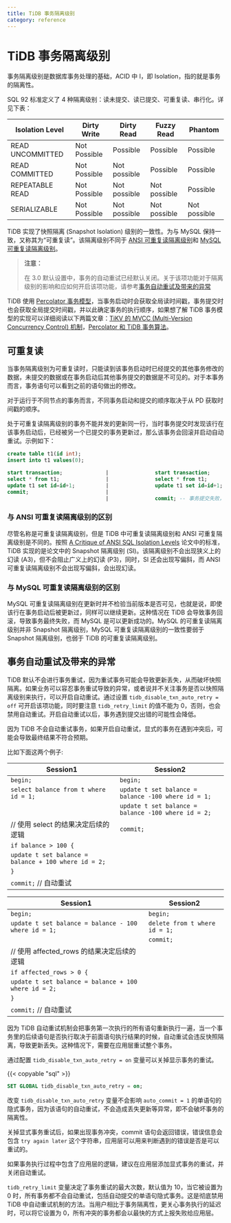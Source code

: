 ```yaml
---
title: TiDB 事务隔离级别
category: reference
---
```


# TiDB 事务隔离级别

事务隔离级别是数据库事务处理的基础，ACID 中 I，即 Isolation，指的就是事务的隔离性。

SQL 92 标准定义了 4 种隔离级别：读未提交、读已提交、可重复读、串行化。详见下表：

| Isolation Level  | Dirty Write  | Dirty Read   | Fuzzy Read   | Phantom      |
| ---------------- | ------------ | ------------ | ------------ | ------------ |
| READ UNCOMMITTED | Not Possible | Possible     | Possible     | Possible     |
| READ COMMITTED   | Not Possible | Not possible | Possible     | Possible     |
| REPEATABLE READ  | Not Possible | Not possible | Not possible | Possible     |
| SERIALIZABLE     | Not Possible | Not possible | Not possible | Not possible |

TiDB 实现了快照隔离 (Snapshot Isolation) 级别的一致性。为与 MySQL 保持一致，又称其为“可重复读”。该隔离级别不同于 [ANSI 可重复读隔离级别](#与-ansi-可重复读隔离级别的区别)和 [MySQL 可重复读隔离级别](#与-mysql-可重复读隔离级别的区别)。

> **注意：**
>
> 在 3.0 默认设置中，事务的自动重试已经默认关闭。关于该项功能对于隔离级别的影响和应如何开启该项功能，请参考[事务自动重试及带来的异常](#事务自动重试及带来的异常)

TiDB 使用 [Percolator 事务模型](https://research.google.com/pubs/pub36726.html)，当事务启动时会获取全局读时间戳，事务提交时也会获取全局提交时间戳，并以此确定事务的执行顺序，如果想了解 TiDB 事务模型的实现可以详细阅读以下两篇文章：[TiKV 的 MVCC (Multi-Version Concurrency Control) 机制](https://pingcap.com/blog-cn/mvcc-in-tikv/)，[Percolator 和 TiDB 事务算法](https://pingcap.com/blog-cn/percolator-and-txn/)。

## 可重复读

当事务隔离级别为可重复读时，只能读到该事务启动时已经提交的其他事务修改的数据，未提交的数据或在事务启动后其他事务提交的数据是不可见的。对于本事务而言，事务语句可以看到之前的语句做出的修改。

对于运行于不同节点的事务而言，不同事务启动和提交的顺序取决于从 PD 获取时间戳的顺序。

处于可重复读隔离级别的事务不能并发的更新同一行，当时事务提交时发现该行在该事务启动后，已经被另一个已提交的事务更新过，那么该事务会回滚并启动自动重试。示例如下：

```sql
create table t1(id int);
insert into t1 values(0);

start transaction;              |               start transaction;
select * from t1;               |               select * from t1;
update t1 set id=id+1;          |               update t1 set id=id+1;
commit;                         |
                                |               commit; -- 事务提交失败，回滚
```

### 与 ANSI 可重复读隔离级别的区别

尽管名称是可重复读隔离级别，但是 TiDB 中可重复读隔离级别和 ANSI 可重复隔离级别是不同的。按照 [A Critique of ANSI SQL Isolation Levels](https://www.microsoft.com/en-us/research/wp-content/uploads/2016/02/tr-95-51.pdf) 论文中的标准，TiDB 实现的是论文中的 Snapshot 隔离级别 (SI)。该隔离级别不会出现狭义上的幻读 (A3)，但不会阻止广义上的幻读 (P3)，同时，SI 还会出现写偏斜，而 ANSI 可重复读隔离级别不会出现写偏斜，会出现幻读。

### 与 MySQL 可重复读隔离级别的区别

MySQL 可重复读隔离级别在更新时并不检验当前版本是否可见，也就是说，即使该行在事务启动后被更新过，同样可以继续更新。这种情况在 TiDB 会导致事务回滚，导致事务最终失败，而 MySQL 是可以更新成功的。MySQL 的可重复读隔离级别并非 Snapshot 隔离级别，MySQL 可重复读隔离级别的一致性要弱于 Snapshot 隔离级别，也弱于 TiDB 的可重复读隔离级别。

## 事务自动重试及带来的异常

TiDB 默认不会进行事务重试，因为重试事务可能会导致更新丢失，从而破坏快照隔离。如果业务可以容忍事务重试导致的异常，或者说并不关注事务是否以快照隔离级别来执行，可以开启自动重试。通过设置 `tidb_disable_txn_auto_retry = off` 可开启该项功能，同时要注意 `tidb_retry_limit` 的值不能为 0，否则，也会禁用自动重试。开启自动重试以后，事务遇到提交出错的可能性会降低。

因为 TiDB 不会自动重试事务，如果开启自动重试，显式的事务在遇到冲突后，可能会导致最终结果不符合预期。

比如下面这两个例子:

| Session1 | Session2   |
| ---------------- | ------------ |
| `begin;` | `begin;` |
| `select balance from t where id = 1;` | `update t set balance = balance -100 where id = 1;` |
|  | `update t set balance = balance -100 where id = 2;` |
| // 使用 select 的结果决定后续的逻辑 | `commit;` |
| `if balance > 100 {` | |
| `update t set balance = balance + 100 where id = 2;` | |
| `}` | |
| `commit;` // 自动重试 | |

| Session1 | Session2   |
| ---------------- | ------------ |
| `begin;` | `begin;` |
| `update t set balance = balance - 100  where id = 1;` | `delete from t where id = 1;` |
|  | `commit;` |
| // 使用 affected_rows 的结果决定后续的逻辑 | |
| `if affected_rows > 0 {` | |
| `update t set balance = balance + 100 where id = 2;` | |
| `}` | |
| `commit;` // 自动重试 | |

因为 TiDB 自动重试机制会把事务第一次执行的所有语句重新执行一遍，当一个事务里的后续语句是否执行取决于前面语句执行结果的时候，自动重试会违反快照隔离，导致更新丢失。这种情况下，需要在应用层重试整个事务。

通过配置 `tidb_disable_txn_auto_retry = on` 变量可以关掉显示事务的重试。

{{< copyable "sql" >}}

```sql
SET GLOBAL tidb_disable_txn_auto_retry = on;
```

改变 `tidb_disable_txn_auto_retry` 变量不会影响 `auto_commit = 1` 的单语句的隐式事务，因为该语句的自动重试，不会造成丢失更新等异常，即不会破坏事务的隔离性。

关掉显式事务重试后，如果出现事务冲突，commit 语句会返回错误，错误信息会包含 `try again later` 这个字符串，应用层可以用来判断遇到的错误是否是可以重试的。

如果事务执行过程中包含了应用层的逻辑，建议在应用层添加显式事务的重试，并关闭自动重试。

`tidb_retry_limit` 变量决定了事务重试的最大次数，默认值为 10，当它被设置为 0 时，所有事务都不会自动重试，包括自动提交的单语句隐式事务。这是彻底禁用 TiDB 中自动重试机制的方法。当用户相比于事务隔离性，更关心事务执行的延迟时，可以将它设置为 0，所有冲突的事务都会以最快的方式上报失败给应用层。
